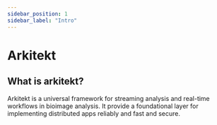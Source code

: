 ```yaml
---
sidebar_position: 1
sidebar_label: "Intro"
---
```


# Arkitekt

## What is arkitekt?

Arkitekt is a universal framework for streaming analysis and real-time workflows in bioimage analysis. It provide a foundational layer for implementing
distributed apps reliably and fast and secure.
